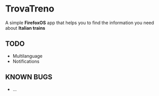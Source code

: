 TrovaTreno
==========

A simple __FirefoxOS__ app that helps you to find the information you need about __Italian trains__

TODO
----
- Multilanguage
- Notifications

KNOWN BUGS
----------
- ...
